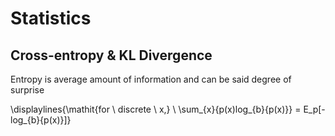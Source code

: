 # Statistics

## Cross-entropy & KL Divergence
Entropy is average amount of information and can be said degree of surprise


\displaylines{\mathit{for \ discrete \ x,} \\ 
\sum_{x}{p(x)log_{b}{p(x)}} = E_p[-log_{b}{p(x)}]}
